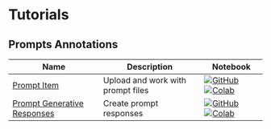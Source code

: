 # Tutorials

## Prompts Annotations
| Name | Description | Notebook |
| --- | --- | --- |
| [Prompt Item](annotations_prompts/prompt_item/chapter.md) | Upload and work with prompt files | [![GitHub](https://badgen.net/badge/icon/github?icon=github&label)](https://github.com/dataloop-ai/dtlpy-documentation/blob/main/tutorials/annotations_prompts/prompt_item/chapter.ipynb) [![Colab](https://colab.research.google.com/assets/colab-badge.svg)](https://colab.research.google.com/github/dataloop-ai/dtlpy-documentation/blob/main/tutorials/annotations_prompts/prompt_item/chapter.ipynb) |
| [Prompt Generative Responses](annotations_prompts/responses/chapter.md) | Create prompt responses | [![GitHub](https://badgen.net/badge/icon/github?icon=github&label)](https://github.com/dataloop-ai/dtlpy-documentation/blob/main/tutorials/annotations_prompts/responses/chapter.ipynb) [![Colab](https://colab.research.google.com/assets/colab-badge.svg)](https://colab.research.google.com/github/dataloop-ai/dtlpy-documentation/blob/main/tutorials/annotations_prompts/responses/chapter.ipynb) |